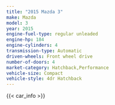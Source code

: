 ```yaml
---
title: "2015 Mazda 3"
make: Mazda
model: 3
year: 2015
engine-fuel-type: regular unleaded
engine-hp: 184
engine-cylinders: 4
transmission-type: Automatic
driven-wheels: Front wheel drive
number-of-doors: 4
market-category: Hatchback,Performance
vehicle-size: Compact
vehicle-style: 4dr Hatchback
---
```


{{< car_info >}}
